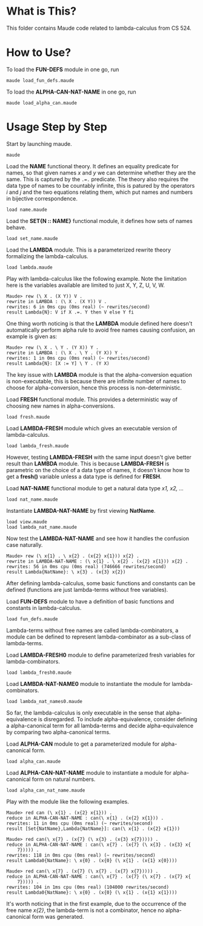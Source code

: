 # What is This?
This folder contains Maude code related to lambda-calculus from CS 524.

# How to Use?
To load the **FUN-DEFS** module in one go, run

```
maude load_fun_defs.maude
```

To load the **ALPHA-CAN-NAT-NAME** in one go, run 
```
maude load_alpha_can.maude
```

# Usage Step by Step
Start by launching maude.

```
maude
```

Load the **NAME** functional theory. It defines an equality predicate for names, so that given names *x* and *y* we can determine whether they are the same. This is captured by the ```.=.``` predicate. The theory also requires the data type of names to be countably infinite, this is patured by the operators *i* and *j* and the two equations relating them, which put names and numbers in bijective correspondence.

```
load name.maude
```

Load the **SET\{N :: NAME\}** functional module, it defines how sets of names behave.

```
load set_name.maude
```

Load the **LAMBDA** module. This is a parameterized rewrite theory formalizing the lambda-calculus.

```
load lambda.maude
```

Play with lambda-calculus like the following example. Note the limitation here is the variables available are limited to just X, Y, Z, U, V, W.

```
Maude> rew (\ X . (X Y)) V . 
rewrite in LAMBDA : (\ X . (X Y)) V .
rewrites: 6 in 0ms cpu (0ms real) (~ rewrites/second)
result Lambda{N}: V if X .=. Y then V else Y fi
```

One thing worth noticing is that the **LAMBDA** module defined here doesn't automatically perform alpha rule to avoid free names causing confusion, an example is given as:

```
Maude> rew (\ X . \ Y . (Y X)) Y .
rewrite in LAMBDA : (\ X . \ Y . (Y X)) Y .
rewrites: 1 in 0ms cpu (0ms real) (~ rewrites/second)
result Lambda{N}: [X := Y] \ Y . (Y X)
```

The key issue with **LAMBDA** module is that the alpha-conversion equation is non-executable, this is because there are infinite number of names to choose for alpha-conversion, hence this process is non-deterministic.

Load **FRESH** functional module. This provides a deterministic way of choosing new names in alpha-conversions.

```
load fresh.maude
```  

Load **LAMBDA-FRESH** module which gives an executable version of lambda-calculus.

```
load lambda_fresh.maude
```

However, testing **LAMBDA-FRESH** with the same input doesn't give better result than **LAMBDA** module. This is because **LAMBDA-FRESH** is parametric on the choice of a data type of names, it doesn't know how to get a **fresh()** variable unless a data type is defined for **FRESH**.

Load **NAT-NAME** functional module to get a natural data type *x1, x2, ...*

```
load nat_name.maude
```

Instantiate **LAMBDA-NAT-NAME** by first viewing **NatName**.

```
load view.maude
load lambda_nat_name.maude
```

Now test the **LAMBDA-NAT-NAME** and see how it handles the confusion case naturally.

```
Maude> rew (\ x{1} . \ x{2} . (x{2} x{1})) x{2} .
rewrite in LAMBDA-NAT-NAME : (\ x{1} . \ x{2} . (x{2} x{1})) x{2} .
rewrites: 56 in 0ms cpu (0ms real) (746666 rewrites/second)
result Lambda{NatName}: \ x{3} . (x{3} x{2})
```

After defining lambda-calculus, some basic functions and constants can be defined (functions are just lambda-terms without free variables).

Load **FUN-DEFS** module to have a definition of basic functions and constants in lambda-calculus.

```
load fun_defs.maude
```

Lambda-terms without free names are called lambda-combinators, a module can be defined to represent lambda-combinator as a sub-class of lambda-terms.

Load **LAMBDA-FRESH0** module to define parameterized fresh variables for lambda-combinators.
```
load lambda_fresh0.maude
```

Load **LAMBDA-NAT-NAME0** module to instantiate the module for lambda-combinators.

```
load lambda_nat_names0.maude
```

So far, the lambda-calculus is only executable in the sense that alpha-equivalence is disregarded. To include alpha-equivalence, consider defining a alpha-canonical term for all lambda-terms and decide alpha-equivalence by comparing two alpha-canonical terms. 

Load **ALPHA-CAN** module to get a parameterized module for alpha-canonical form.

```
load alpha_can.maude
```

Load **ALPHA-CAN-NAT-NAME** module to instantiate a module for alpha-canonical form on natural numbers.

```
load alpha_can_nat_name.maude
```

Play with the module like the following examples.


```
Maude> red can (\ x{1} . (x{2} x{1})) .
reduce in ALPHA-CAN-NAT-NAME : can(\ x{1} . (x{2} x{1})) .
rewrites: 11 in 0ms cpu (0ms real) (~ rewrites/second)
result [Set{NatName},Lambda{NatName}]: can(\ x{1} . (x{2} x{1}))
```
```
Maude> red can(\ x{7} . (x{7} (\ x{3} . (x{3} x{7})))) .
reduce in ALPHA-CAN-NAT-NAME : can(\ x{7} . (x{7} (\ x{3} . (x{3} x{
    7})))) .
rewrites: 118 in 0ms cpu (0ms real) (~ rewrites/second)
result Lambda0{NatName}: \ x{0} . (x{0} (\ x{1} . (x{1} x{0})))
```
```
Maude> red can(\ x{7} . (x{7} (\ x{7} . (x{7} x{7})))) .
reduce in ALPHA-CAN-NAT-NAME : can(\ x{7} . (x{7} (\ x{7} . (x{7} x{
    7})))) .
rewrites: 104 in 1ms cpu (0ms real) (104000 rewrites/second)
result Lambda0{NatName}: \ x{0} . (x{0} (\ x{1} . (x{1} x{1})))
```

It's worth noticing that in the first example, due to the occurrence of the free name *x\{2\}*, the lambda-term is not a combinator, hence no alpha-canonical form was generated.
